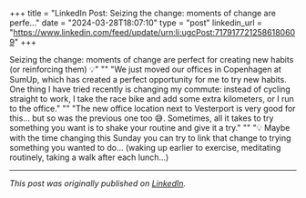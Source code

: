 +++
title = "LinkedIn Post: Seizing the change: moments of change are perfe..."
date = "2024-03-28T18:07:10"
type = "post"
linkedin_url = "https://www.linkedin.com/feed/update/urn:li:ugcPost:7179177212586180609"
+++

Seizing the change: moments of change are perfect for creating new habits (or reinforcing them) 💡"
""
"We just moved our offices in Copenhagen at SumUp, which has created a perfect opportunity for me to try new habits. One thing I have tried recently is changing my commute: instead of cycling straight to work, I take the race bike and add some extra kilometers, or I run to the office."
""
"The new office location next to Vesterport is very good for this... but so was the previous one too 😅. Sometimes, all it takes to try something you want is to shake your routine and give it a try."
""
"💡 Maybe with the time changing this Sunday you can try to link that change to trying something you wanted to do... (waking up earlier to exercise, meditating routinely, taking a walk after each lunch...)

---

*This post was originally published on [LinkedIn](https://www.linkedin.com/in/adrianmoreno/recent-activity/all/).*